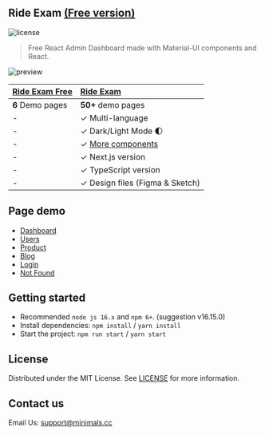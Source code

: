 ## Ride Exam [(Free version)](https://minimal-kit-react.vercel.app/)

![license](https://img.shields.io/badge/license-MIT-blue.svg)

> Free React Admin Dashboard made with Material-UI components and React.

![preview](public/assets/preview.jpg)

| [Ride Exam Free](https://minimal-kit-react.vercel.app/) | [Ride Exam](https://material-ui.com/store/items/minimal-dashboard/) |
| ------------------------------------------------------- | :------------------------------------------------------------------ |
| **6** Demo pages                                        | **50+** demo pages                                                  |
| -                                                       | ✓ Multi-language                                                    |
| -                                                       | ✓ Dark/Light Mode 🌓                                                |
| -                                                       | ✓ [More components](https://minimals.cc/components)                 |
| -                                                       | ✓ Next.js version                                                   |
| -                                                       | ✓ TypeScript version                                                |
| -                                                       | ✓ Design files (Figma & Sketch)                                     |

## Page demo

- [Dashboard](https://minimal-kit-react.vercel.app/dashboard/app)
- [Users](https://minimal-kit-react.vercel.app/dashboard/user)
- [Product](https://minimal-kit-react.vercel.app/dashboard/products)
- [Blog](https://minimal-kit-react.vercel.app/dashboard/blog)
- [Login](https://minimal-kit-react.vercel.app/login)
- [Not Found](https://minimal-kit-react.vercel.app/404)

## Getting started

- Recommended `node js 16.x` and `npm 6+`. (suggestion v16.15.0)
- Install dependencies: `npm install` / `yarn install`
- Start the project: `npm run start` / `yarn start`

## License

Distributed under the MIT License. See [LICENSE](https://github.com/minimal-ui-kit/minimal.free/blob/main/LICENSE.md) for more information.

## Contact us

Email Us: support@minimals.cc
